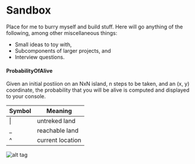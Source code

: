 # Sandbox
Place for me to burry myself and build stuff. Here will go anything of the following, among other miscellaneous things:
* Small ideas to toy with,
* Subcomponents of larger projects, and
* Interview questions.

#### ProbabilityOfAlive
Given an initial postiion on an NxN island, n steps to be taken, and an (x, y) coordinate, the probability that you will be alive is computed and displayed to your console.

| Symbol        | Meaning          |
| ------------- |------------------|
| \|            | untreked land    |
| _             | reachable land   |
| ^             | current location |

![alt tag](https://github.com/lukedottec/Sandbox/blob/master/res/example1.png)
